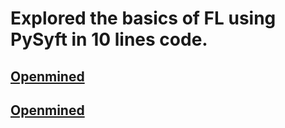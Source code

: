 # Explored the basics of FL using PySyft in 10 lines code. 

## [Openmined](https://blog.openmined.org/fl-in-10-lines-of-code-with-pysyft/)

## [Openmined](https://docs.openmined.org/en/latest/getting-started/introduction.html)

